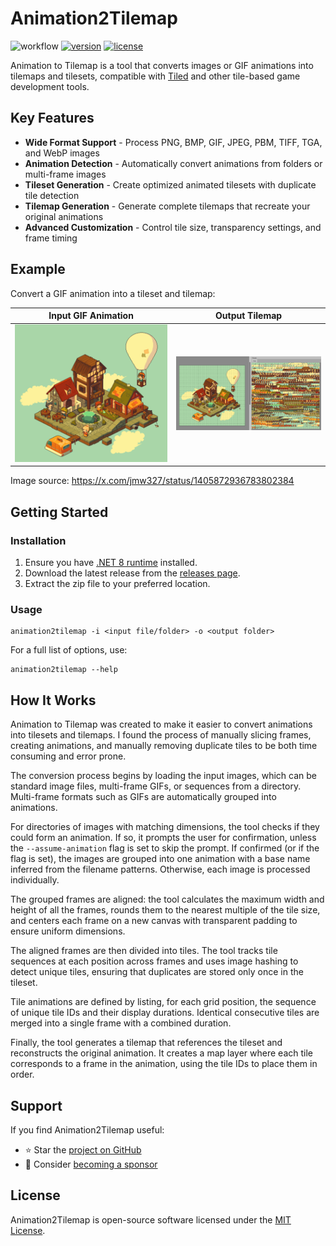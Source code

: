 # Animation2Tilemap

![workflow](https://img.shields.io/github/actions/workflow/status/vonhoff/Animation2Tilemap/dotnet.yml)
[![version](https://img.shields.io/badge/version-2.1.0-blue)](https://github.com/vonhoff/Animation2Tilemap/releases)
[![license](https://img.shields.io/badge/license-MIT-blue)](LICENSE)

Animation to Tilemap is a tool that converts images or GIF animations into tilemaps and tilesets, compatible with [Tiled](https://www.mapeditor.org/) and other tile-based game development tools.

## Key Features

- **Wide Format Support** - Process PNG, BMP, GIF, JPEG, PBM, TIFF, TGA, and WebP images
- **Animation Detection** - Automatically convert animations from folders or multi-frame images
- **Tileset Generation** - Create optimized animated tilesets with duplicate tile detection
- **Tilemap Generation** - Generate complete tilemaps that recreate your original animations
- **Advanced Customization** - Control tile size, transparency settings, and frame timing

## Example

Convert a GIF animation into a tileset and tilemap:

|      Input GIF Animation      |         Output Tilemap          |
|:-----------------------------:|:-------------------------------:|
| ![Input](Resources/input.gif) | ![Output](Resources/result.png) |

Image source: https://x.com/jmw327/status/1405872936783802384

## Getting Started

### Installation

1. Ensure you have [.NET 8 runtime](https://dotnet.microsoft.com/en-us/download/dotnet/8.0) installed.
2. Download the latest release from the [releases page](https://github.com/vonhoff/Animation2Tilemap/releases).
3. Extract the zip file to your preferred location.

### Usage

```
animation2tilemap -i <input file/folder> -o <output folder>
```

For a full list of options, use:

```
animation2tilemap --help
```

## How It Works

Animation to Tilemap was created to make it easier to convert animations into tilesets and tilemaps. I found the process of manually slicing frames, creating animations, and manually removing duplicate tiles to be both time consuming and error prone.

The conversion process begins by loading the input images, which can be standard image files, multi-frame GIFs, or sequences from a directory. Multi-frame formats such as GIFs are automatically grouped into animations.

For directories of images with matching dimensions, the tool checks if they could form an animation. If so, it prompts the user for confirmation, unless the
`--assume-animation` flag is set to skip the prompt. If confirmed (or if the flag is set), the images are grouped into one animation with a base name inferred from the filename patterns. Otherwise, each image is processed individually.

The grouped frames are aligned: the tool calculates the maximum width and height of all the frames, rounds them to the nearest multiple of the tile size, and centers each frame on a new canvas with transparent padding to ensure uniform dimensions.

The aligned frames are then divided into tiles. The tool tracks tile sequences at each position across frames and uses image hashing to detect unique tiles, ensuring that duplicates are stored only once in the tileset.

Tile animations are defined by listing, for each grid position, the sequence of unique tile IDs and their display durations. Identical consecutive tiles are merged into a single frame with a combined duration.

Finally, the tool generates a tilemap that references the tileset and reconstructs the original animation. It creates a map layer where each tile corresponds to a frame in the animation, using the tile IDs to place them in order.

## Support

If you find Animation2Tilemap useful:

- ⭐ Star the [project on GitHub](https://github.com/vonhoff/Animation2Tilemap)
- 💖 Consider [becoming a sponsor](https://github.com/sponsors/vonhoff)

## License

Animation2Tilemap is open-source software licensed under the [MIT License](LICENSE).
